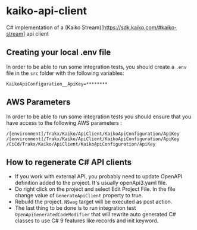 # kaiko-api-client
C# implementation of a (Kaiko Stream)[https://sdk.kaiko.com/#kaiko-stream] api client


## Creating your local .env file
In order to be able to run some integration tests, you should create a `.env` file in the `src` folder with the following variables:
```secretsEnvVariables
KaikoApiConfiguration__ApiKey=********
```

## AWS Parameters
In order to be able to run some integration tests you should ensure that you have access to the following AWS parameters :
```awsParams
/[environment]/Trakx/Kaiko/ApiClient/KaikoApiConfiguration/ApiKey
/[environment]/Trakx/Kaiko/ApiClient/KaikoApiConfiguration/ApiKey
/CiCd/Trakx/Kaiko/ApiClient/KaikoApiConfiguration/ApiKey

```

## How to regenerate C# API clients

-   If you work with external API, you probably need to update OpenAPI definition added to the project. It's usually openApi3.yaml file.
-   Do right click on the project and select Edit Project File. In the file change value of `GenerateApiClient` property to true.
-   Rebuild the project. `NSwag` target will be executed as post action.
-   The last thing to be done is to run integration test `OpenApiGeneratedCodeModifier` that will rewrite auto generated C# classes to use C# 9 features like records and init keyword.
